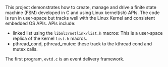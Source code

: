 This project demonstrates how to create, manage and drive a finite state machine (FSM) developed in C and using Linux kernel(ish) APIs.  The code is run in user-space but tracks well with the Linux Kernel and consistent embedded OS APIs. APIs include:

* linked list using the `libnl3/netlink/list.h` macros:  This is a user-space replica of the kernel `list.h` macros.
* pthread_cond, pthread_mutex: these track to the kthread cond and mutex calls.

The first program, `evtd.c` is an event delivery framework.


